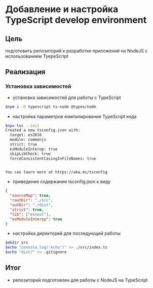# Добавление и настройка TypeScript develop environment

## Цель

подготовить репозиторий к разработке приложений на NodeJS с использованием TyepeScript

## Реализация

### Установка зависимостей

- установка зависимостей для работы с TypeScript

```bash
$npm i -D typescript ts-node @types/node
```

- настройка параметров компилирования TypeScript кода

```bash
$npx tsc --init
Created a new tsconfig.json with:
  target: es2016
  module: commonjs
  strict: true
  esModuleInterop: true
  skipLibCheck: true
  forceConsistentCasingInFileNames: true


You can learn more at https://aka.ms/tsconfig
```

- приведение содержание tsconfig.json к виду

```json
{
  "sourceMap": true,
  "rootDir": "./src",
  "outDir": "./dist",
  "strict": true,
  "lib": ["esnext"],
  "esModuleInterop": true
}
```

- настройка директорий для последующей работы

```bash
$mkdir src
$echo "console.log('echo')" >> ./src/index.ts
$echo "dist/" >> .gitignore
```

## Итог

- репозиторий подготовлен для работы с NodeJS на TypeScript
